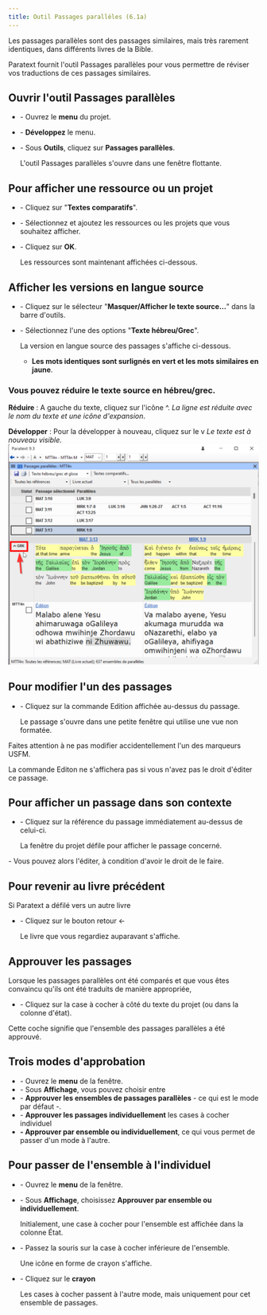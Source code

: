 ```yaml
---
title: Outil Passages parallèles (6.1a) 
---
```


Les passages parallèles sont des passages similaires, mais très rarement identiques, dans différents livres de la Bible.

Paratext fournit l'outil Passages parallèles pour vous permettre de réviser vos traductions de ces passages similaires.

## Ouvrir l'outil Passages parallèles

-   \- Ouvrez le **menu** du projet.
-   \- **Développez** le menu.
-   \- Sous **Outils**, cliquez sur **Passages parallèles**.

    L'outil Passages parallèles s'ouvre dans une fenêtre flottante.

## Pour afficher une ressource ou un projet

-   \- Cliquez sur "**Textes comparatifs**".
-   \- Sélectionnez et ajoutez les ressources ou les projets que vous souhaitez afficher.
-   \- Cliquez sur **OK**.

    Les ressources sont maintenant affichées ci-dessous.

## Afficher les versions en langue source

-   \- Cliquez sur le sélecteur "**Masquer/Afficher le texte source…**" dans la barre d'outils.
-   \- Sélectionnez l'une des options "**Texte hébreu/Grec**".

    La version en langue source des passages s'affiche ci-dessous.

    -  **Les mots identiques sont surlignés en vert et les mots similaires en jaune**.

### Vous pouvez réduire le texte source en hébreu/grec.
**Réduire** : A gauche du texte, cliquez sur l'icône ^.
*La ligne est réduite avec le nom du texte et une icône d'expansion*.
  
**Développer** : Pour la développer à nouveau, cliquez sur le v 
*Le texte est à nouveau visible.* 
![](../media/parallel-passage-greek-collapse.png)

## Pour modifier l'un des passages

-   \- Cliquez sur la commande Edition affichée au-dessus du passage.

    Le passage s'ouvre dans une petite fenêtre qui utilise une vue non formatée.

Faites attention à ne pas modifier accidentellement l'un des marqueurs USFM.

La commande Editon ne s'affichera pas si vous n'avez pas le droit d'éditer ce passage.

## Pour afficher un passage dans son contexte

-   \- Cliquez sur la référence du passage immédiatement au-dessus de celui-ci.

    La fenêtre du projet défile pour afficher le passage concerné.

\- Vous pouvez alors l'éditer, à condition d'avoir le droit de le faire.

## Pour revenir au livre précédent

Si Paratext a défilé vers un autre livre

-   \- Cliquez sur le bouton retour ←

    Le livre que vous regardiez auparavant s'affiche.

## Approuver les passages

Lorsque les passages parallèles ont été comparés et que vous êtes convaincu qu'ils ont été traduits de manière appropriée,

-   \- Cliquez sur la case à cocher à côté du texte du projet (ou dans la colonne d'état).

Cette coche signifie que l'ensemble des passages parallèles a été approuvé.

## Trois modes d'approbation

-   \- Ouvrez le **menu** de la fenêtre.
-   \- Sous **Affichage**, vous pouvez choisir entre
-   \- **Approuver les ensembles de passages parallèles** - ce qui est le mode par défaut -.
-   \- **Approuver les passages individuellement** les cases à cocher individuel
-   **- Approuver par ensemble ou individuellement**, ce qui vous permet de passer d'un mode à l'autre.

## Pour passer de l'ensemble à l'individuel

-   \- Ouvrez le **menu** de la fenêtre.
-   \- Sous **Affichage**, choisissez **Approuver par ensemble ou individuellement**.

    Initialement, une case à cocher pour l'ensemble est affichée dans la colonne État.

-   \- Passez la souris sur la case à cocher inférieure de l'ensemble.

    Une icône en forme de crayon s'affiche.

-   \- Cliquez sur le **crayon**

    Les cases à cocher passent à l'autre mode, mais uniquement pour cet ensemble de passages.
